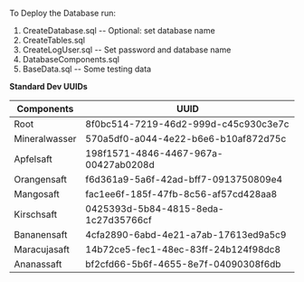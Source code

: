 To Deploy the Database run:

1) CreateDatabase.sql -- Optional: set database name
2) CreateTables.sql
3) CreateLogUser.sql -- Set password and database name
4) DatabaseComponents.sql
5) BaseData.sql -- Some testing data

**Standard Dev UUIDs**

|**Components**             |**UUID**                               |
|---------------------------|---------------------------------------|
| Root                      | 8f0bc514-7219-46d2-999d-c45c930c3e7c  |
| Mineralwasser             | 570a5df0-a044-4e22-b6e6-b10af872d75c  |
| Apfelsaft                 | 198f1571-4846-4467-967a-00427ab0208d  |
| Orangensaft               | f6d361a9-5a6f-42ad-bff7-0913750809e4  |
| Mangosaft                 | fac1ee6f-185f-47fb-8c56-af57cd428aa8  |
| Kirschsaft                | 0425393d-5b84-4815-8eda-1c27d35766cf  |
| Bananensaft               | 4cfa2890-6abd-4e21-a7ab-17613ed9a5c9  |
| Maracujasaft              | 14b72ce5-fec1-48ec-83ff-24b124f98dc8  |
| Ananassaft                | bf2cfd66-5b6f-4655-8e7f-04090308f6db  |


